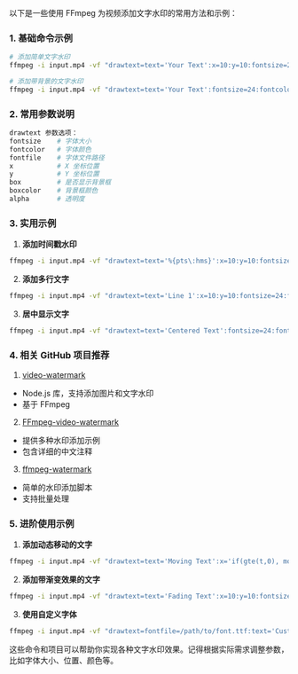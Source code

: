 以下是一些使用 FFmpeg 为视频添加文字水印的常用方法和示例：

### 1. 基础命令示例

```bash
# 添加简单文字水印
ffmpeg -i input.mp4 -vf "drawtext=text='Your Text':x=10:y=10:fontsize=24:fontcolor=white" -codec:a copy output.mp4

# 添加带背景的文字水印
ffmpeg -i input.mp4 -vf "drawtext=text='Your Text':fontsize=24:fontcolor=white:box=1:boxcolor=black@0.5:boxborderw=5:x=10:y=10" -codec:a copy output.mp4
```

### 2. 常用参数说明

```bash
drawtext 参数选项：
fontsize    # 字体大小
fontcolor   # 字体颜色
fontfile    # 字体文件路径
x           # X 坐标位置
y           # Y 坐标位置
box         # 是否显示背景框
boxcolor    # 背景框颜色
alpha       # 透明度
```

### 3. 实用示例

1. **添加时间戳水印**

```bash
ffmpeg -i input.mp4 -vf "drawtext=text='%{pts\:hms}':x=10:y=10:fontsize=24:fontcolor=white" -codec:a copy output.mp4
```

2. **添加多行文字**

```bash
ffmpeg -i input.mp4 -vf "drawtext=text='Line 1':x=10:y=10:fontsize=24:fontcolor=white,drawtext=text='Line 2':x=10:y=40:fontsize=24:fontcolor=white" -codec:a copy output.mp4
```

3. **居中显示文字**

```bash
ffmpeg -i input.mp4 -vf "drawtext=text='Centered Text':fontsize=24:fontcolor=white:x=(w-text_w)/2:y=(h-text_h)/2" -codec:a copy output.mp4
```

### 4. 相关 GitHub 项目推荐

1. [video-watermark](https://github.com/h2non/video-watermark)

- Node.js 库，支持添加图片和文字水印
- 基于 FFmpeg

2. [FFmpeg-video-watermark](https://github.com/leixiaohua1020/FFmpeg-video-watermark)

- 提供多种水印添加示例
- 包含详细的中文注释

3. [ffmpeg-watermark](https://github.com/protyposis/ffmpeg-watermark)

- 简单的水印添加脚本
- 支持批量处理

### 5. 进阶使用示例

1. **添加动态移动的文字**

```bash
ffmpeg -i input.mp4 -vf "drawtext=text='Moving Text':x='if(gte(t,0), mod(0.5*t\*(w+tw), w+tw)-tw, NAN)':y=50:fontsize=24:fontcolor=white" -codec:a copy output.mp4
```

2. **添加带渐变效果的文字**

```bash
ffmpeg -i input.mp4 -vf "drawtext=text='Fading Text':x=10:y=10:fontsize=24:fontcolor=white@0.5:enable='between(t,0,5)'" -codec:a copy output.mp4
```

3. **使用自定义字体**

```bash
ffmpeg -i input.mp4 -vf "drawtext=fontfile=/path/to/font.ttf:text='Custom Font':x=10:y=10:fontsize=24:fontcolor=white" -codec:a copy output.mp4
```

这些命令和项目可以帮助你实现各种文字水印效果。记得根据实际需求调整参数，比如字体大小、位置、颜色等。

